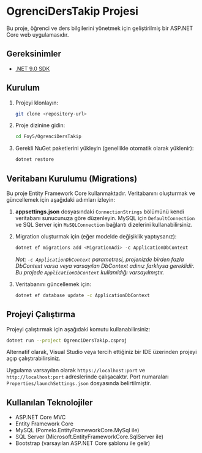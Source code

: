 # OgrenciDersTakip Projesi

Bu proje, öğrenci ve ders bilgilerini yönetmek için geliştirilmiş bir ASP.NET Core web uygulamasıdır.

## Gereksinimler

*   [.NET 9.0 SDK](https://dotnet.microsoft.com/download/dotnet/9.0)

## Kurulum

1.  Projeyi klonlayın:
    ```bash
    git clone <repository-url>
    ```
2.  Proje dizinine gidin:
    ```bash
    cd Foy5/OgrenciDersTakip
    ```
3.  Gerekli NuGet paketlerini yükleyin (genellikle otomatik olarak yüklenir):
    ```bash
    dotnet restore
    ```

## Veritabanı Kurulumu (Migrations)

Bu proje Entity Framework Core kullanmaktadır. Veritabanını oluşturmak ve güncellemek için aşağıdaki adımları izleyin:

1.  **appsettings.json** dosyasındaki `ConnectionStrings` bölümünü kendi veritabanı sunucunuza göre düzenleyin. MySQL için `DefaultConnection` ve SQL Server için `MsSQLConnection` bağlantı dizelerini kullanabilirsiniz.

2.  Migration oluşturmak için (eğer modelde değişiklik yaptıysanız):
    ```bash
    dotnet ef migrations add <MigrationAdi> -c ApplicationDbContext
    ```
    *Not: `-c ApplicationDbContext` parametresi, projenizde birden fazla DbContext varsa veya varsayılan DbContext adınız farklıysa gereklidir. Bu projede `ApplicationDbContext` kullanıldığı varsayılmıştır.*

3.  Veritabanını güncellemek için:
    ```bash
    dotnet ef database update -c ApplicationDbContext
    ```

## Projeyi Çalıştırma

Projeyi çalıştırmak için aşağıdaki komutu kullanabilirsiniz:

```bash
dotnet run --project OgrenciDersTakip.csproj
```

Alternatif olarak, Visual Studio veya tercih ettiğiniz bir IDE üzerinden projeyi açıp çalıştırabilirsiniz.

Uygulama varsayılan olarak `https://localhost:port` ve `http://localhost:port` adreslerinde çalışacaktır. Port numaraları `Properties/launchSettings.json` dosyasında belirtilmiştir.

## Kullanılan Teknolojiler

*   ASP.NET Core MVC
*   Entity Framework Core
*   MySQL (Pomelo.EntityFrameworkCore.MySql ile)
*   SQL Server (Microsoft.EntityFrameworkCore.SqlServer ile)
*   Bootstrap (varsayılan ASP.NET Core şablonu ile gelir)